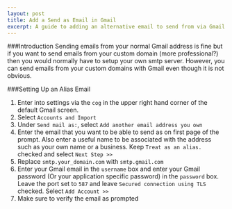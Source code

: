 ```yaml
---
layout: post
title: Add a Send as Email in Gmail
excerpt: A guide to adding an alternative email to send from via Gmail.
---
```

###Introduction
Sending emails from your normal Gmail address is fine but if you want to send emails
from your custom domain (more professional?) then you would normally have to setup 
your own smtp server. However, you can send emails from your custom domains with Gmail 
even though it is not obvious.
 

###Setting Up an Alias Email
1. Enter into settings via the `cog` in the upper right 
hand corner of the default Gmail screen.
2. Select `Accounts and Import`
3. Under `Send mail as:`, select `Add another email address you own`
4. Enter the email that you want to be able to send as on first page of the 
prompt. Also enter a useful name to be associated with the address 
such as your own name or a business. Keep `Treat as an alias.` checked and select `Next Step >>`
5. Replace `smtp.your_domain.com` with `smtp.gmail.com`
6. Enter your Gmail email in the `username` box and enter your Gmail 
password (Or your application specific password) in the `password` box. Leave the port set to `587` 
and leave `Secured connection using TLS` checked. Select `Add Account >>`
7. Make sure to verify the email as prompted